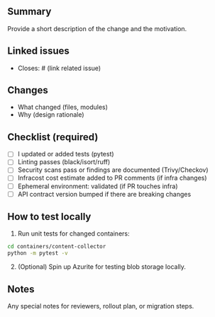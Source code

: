 ## Summary

Provide a short description of the change and the motivation.

## Linked issues

- Closes: # (link related issue)

## Changes

- What changed (files, modules)
- Why (design rationale)

## Checklist (required)

- [ ] I updated or added tests (pytest)
- [ ] Linting passes (black/isort/ruff)
- [ ] Security scans pass or findings are documented (Trivy/Checkov)
- [ ] Infracost cost estimate added to PR comments (if infra changes)
- [ ] Ephemeral environment: validated (if PR touches infra)
- [ ] API contract version bumped if there are breaking changes

## How to test locally

1. Run unit tests for changed containers:

```bash
cd containers/content-collector
python -m pytest -v
```

2. (Optional) Spin up Azurite for testing blob storage locally.

## Notes

Any special notes for reviewers, rollout plan, or migration steps.
